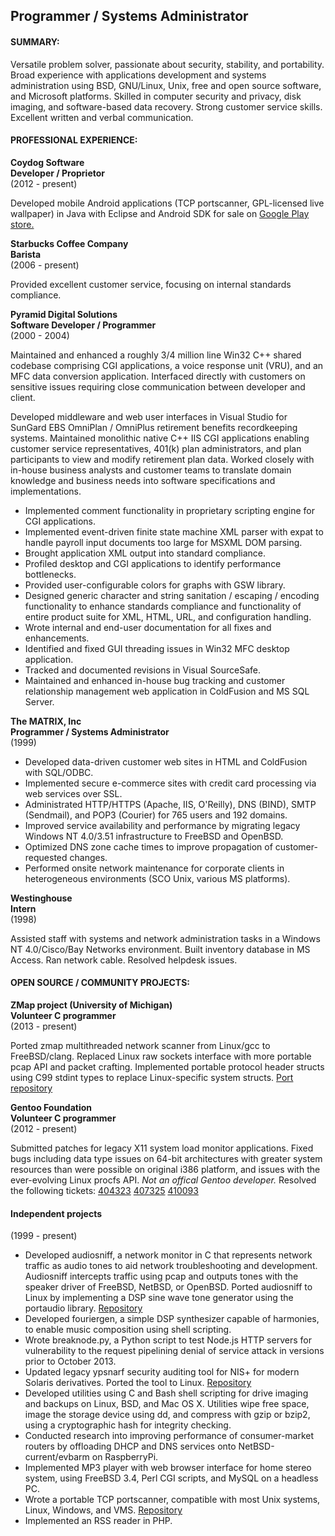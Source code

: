 <link href="markdown.css" rel="stylesheet"></link>

Programmer / Systems Administrator
---------------------------------

#### SUMMARY:

Versatile problem solver, passionate about security, stability, and
portability. Broad experience with applications development and systems
administration using BSD, GNU/Linux, Unix, free and open source software, and
Microsoft platforms. Skilled in computer security and privacy, disk imaging,
and software-based data recovery. Strong customer service skills.  Excellent
written and verbal communication.

#### PROFESSIONAL EXPERIENCE:

__Coydog Software__   
__Developer / Proprietor__  
(2012 - present)

Developed mobile Android applications (TCP portscanner, GPL-licensed live
wallpaper) in Java with Eclipse and Android SDK for sale on [Google Play
store.](https://play.google.com/store/apps/developer?id=Coydog+Software)

__Starbucks Coffee Company__  
__Barista__  
(2006 - present)

Provided excellent customer service, focusing on internal standards compliance.

__Pyramid Digital Solutions__  
__Software Developer / Programmer__  
(2000 - 2004)

Maintained and enhanced a roughly 3/4 million line Win32 C++ shared codebase
comprising CGI applications, a voice response unit (VRU), and an MFC data
conversion application. Interfaced directly with customers on sensitive issues
requiring close communication between developer and client.

Developed middleware and web user interfaces in Visual Studio for SunGard EBS
OmniPlan / OmniPlus retirement benefits recordkeeping systems. Maintained
monolithic native C++ IIS CGI applications enabling customer service
representatives, 401(k) plan administrators, and plan participants to view and
modify retirement plan data. Worked closely with in-house business analysts and
customer teams to translate domain knowledge and business needs into software
specifications and implementations. 

* Implemented comment functionality in proprietary scripting engine for CGI
  applications. 
* Implemented event-driven finite state machine XML parser with expat to handle
  payroll input documents too large for MSXML DOM parsing. 
* Brought application XML output into standard compliance. 
* Profiled desktop and CGI applications to identify performance bottlenecks.
* Provided user-configurable colors for graphs with GSW library.
* Designed generic character and string sanitation / escaping / encoding
  functionality to enhance standards compliance and functionality of entire
  product suite for XML, HTML, URL, and configuration handling.
* Wrote internal and end-user documentation for all fixes and enhancements.
* Identified and fixed GUI threading issues in Win32 MFC desktop application.
* Tracked and documented revisions in Visual SourceSafe.
* Maintained and enhanced in-house bug tracking and customer relationship
  management web application in ColdFusion and MS SQL Server.

__The MATRIX, Inc__  
__Programmer / Systems Administrator__  
 (1999)

* Developed data-driven customer web sites in HTML and ColdFusion with
  SQL/ODBC.
* Implemented secure e-commerce sites with credit card processing via web
  services over SSL. 
* Administrated HTTP/HTTPS (Apache, IIS, O'Reilly), DNS (BIND), SMTP
  (Sendmail), and POP3 (Courier) for 765 users and 192 domains. 
* Improved service availability and performance by migrating legacy Windows NT
  4.0/3.51 infrastructure to FreeBSD and OpenBSD. 
* Optimized DNS zone cache times to improve propagation of customer-requested
  changes. 
* Performed onsite network maintenance for corporate clients in heterogeneous
  environments (SCO Unix, various MS platforms).

__Westinghouse__  
__Intern__  
(1998)

Assisted staff with systems and network administration tasks in a Windows NT
4.0/Cisco/Bay Networks environment. Built inventory database in MS Access. Ran
network cable. Resolved  helpdesk issues.

#### OPEN SOURCE / COMMUNITY PROJECTS:

__ZMap project (University of Michigan)__  
__Volunteer C programmer__  
(2013 - present)  

Ported zmap multithreaded network scanner from Linux/gcc to FreeBSD/clang.
Replaced Linux raw sockets interface with more portable pcap API and packet
crafting. Implemented portable protocol header structs using C99 stdint types
to replace Linux-specific system structs. 
[Port repository](https://github.com/coydog/zmap-freebsd)

__Gentoo Foundation__  
__Volunteer C programmer__  
(2012 - present)  

Submitted patches for legacy X11 system load monitor applications. Fixed bugs
including data type issues on 64-bit architectures with greater system
resources than were possible on original i386 platform, and issues with the
ever-evolving Linux procfs API. *Not an offical Gentoo developer.* Resolved the
following tickets: 
	[404323](https://bugs.gentoo.org/show_bug.cgi?id=404323)
	[407325](https://bugs.gentoo.org/show_bug.cgi?id=407325)
	[410093](https://bugs.gentoo.org/show_bug.cgi?id=410093)

#### Independent projects
(1999 - present)

* Developed audiosniff, a network monitor in C that represents network traffic
  as audio tones to aid network troubleshooting and development. Audiosniff
  intercepts traffic using pcap and outputs tones with the speaker driver of
  FreeBSD, NetBSD, or OpenBSD. Ported audiosniff to Linux by implementing a DSP
  sine wave tone generator using the portaudio library.
  [Repository](https://github.com/coydog/audiosniff)
* Developed fouriergen, a simple DSP synthesizer capable of harmonies, to
  enable music composition using shell scripting.
* Wrote breaknode.py, a Python script to test Node.js HTTP servers for
  vulnerability to the request pipelining denial of service attack in versions
  prior to October 2013.
* Updated legacy ypsnarf security auditing tool for NIS+ for modern Solaris
  derivatives. Ported the tool to Linux. [Repository](https://github.com/coydog/ypsnarf-2013)
* Developed utilities using C and Bash shell scripting for drive imaging and
  backups on Linux, BSD, and Mac OS X. Utilities wipe free space, image the
  storage device using dd, and compress with gzip or bzip2, using a
  cryptographic hash for integrity checking. 
* Conducted research into improving performance of consumer-market routers by
  offloading DHCP and DNS services onto NetBSD-current/evbarm on RaspberryPi.
* Implemented MP3 player with web browser interface for home stereo system,
  using FreeBSD 3.4, Perl CGI scripts, and MySQL on a headless PC.
* Wrote a portable TCP portscanner, compatible with most Unix systems, Linux,
  Windows, and VMS. [Repository](https://github.com/coydog/drunkscan)
* Implemented an RSS reader in PHP.

